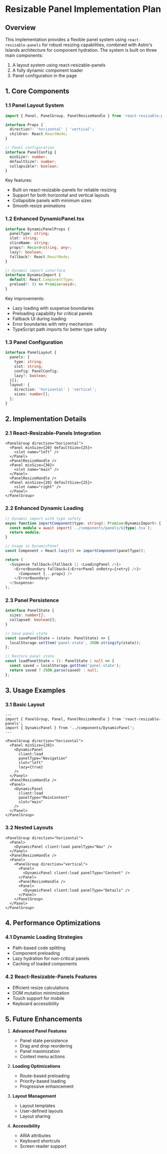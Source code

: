 # Resizable Panel Implementation Plan

## Overview

This implementation provides a flexible panel system using `react-resizable-panels` for robust resizing capabilities, combined with Astro's Islands architecture for component hydration. The system is built on three main components:
1. A layout system using react-resizable-panels
2. A fully dynamic component loader
3. Panel configuration in the page

## 1. Core Components

### 1.1 Panel Layout System
```typescript
import { Panel, PanelGroup, PanelResizeHandle } from 'react-resizable-panels';

interface Props {
  direction?: 'horizontal' | 'vertical';
  children: React.ReactNode;
}

// Panel configuration
interface PanelConfig {
  minSize?: number;
  defaultSize?: number;
  collapsible?: boolean;
}
```

Key features:
- Built on react-resizable-panels for reliable resizing
- Support for both horizontal and vertical layouts
- Collapsible panels with minimum sizes
- Smooth resize animations

### 1.2 Enhanced DynamicPanel.tsx
```typescript
interface DynamicPanelProps {
  panelType: string;
  slot: string;
  sliceName: string;
  props?: Record<string, any>;
  lazy?: boolean;
  fallback?: React.ReactNode;
}

// Dynamic import interface
interface DynamicImport {
  default: React.ComponentType;
  preload?: () => Promise<void>;
}
```

Key improvements:
- Lazy loading with suspense boundaries
- Preloading capability for critical panels
- Fallback UI during loading
- Error boundaries with retry mechanism
- TypeScript path imports for better type safety

### 1.3 Panel Configuration
```typescript
interface PanelLayout {
  panels: {
    type: string;
    slot: string;
    config: PanelConfig;
    lazy?: boolean;
  }[];
  layout: {
    direction: 'horizontal' | 'vertical';
    sizes: number[];
  };
}
```

## 2. Implementation Details

### 2.1 React-Resizable-Panels Integration
```tsx
<PanelGroup direction="horizontal">
  <Panel minSize={20} defaultSize={25}>
    <slot name="left" />
  </Panel>
  <PanelResizeHandle />
  <Panel minSize={30}>
    <slot name="main" />
  </Panel>
  <PanelResizeHandle />
  <Panel minSize={20} defaultSize={25}>
    <slot name="right" />
  </Panel>
</PanelGroup>
```

### 2.2 Enhanced Dynamic Loading
```typescript
// Dynamic import with type safety
async function importComponent(type: string): Promise<DynamicImport> {
  const module = await import(`../components/panels/${type}.tsx`);
  return module;
}

// Usage in DynamicPanel
const Component = React.lazy(() => importComponent(panelType));

return (
  <Suspense fallback={fallback || <LoadingPanel />}>
    <ErrorBoundary fallback={<ErrorPanel onRetry={retry} />}>
      <Component {...props} />
    </ErrorBoundary>
  </Suspense>
);
```

### 2.3 Panel Persistence
```typescript
interface PanelState {
  sizes: number[];
  collapsed: boolean[];
}

// Save panel state
const savePanelState = (state: PanelState) => {
  localStorage.setItem('panel-state', JSON.stringify(state));
};

// Restore panel state
const loadPanelState = (): PanelState | null => {
  const saved = localStorage.getItem('panel-state');
  return saved ? JSON.parse(saved) : null;
};
```

## 3. Usage Examples

### 3.1 Basic Layout
```astro
---
import { PanelGroup, Panel, PanelResizeHandle } from 'react-resizable-panels';
import { DynamicPanel } from '../components/DynamicPanel';
---

<PanelGroup direction="horizontal">
  <Panel minSize={20}>
    <DynamicPanel
      client:load
      panelType="Navigation"
      slot="left"
      lazy={true}
    />
  </Panel>
  <PanelResizeHandle />
  <Panel>
    <DynamicPanel
      client:load
      panelType="MainContent"
      slot="main"
    />
  </Panel>
</PanelGroup>
```

### 3.2 Nested Layouts
```astro
<PanelGroup direction="horizontal">
  <Panel>
    <DynamicPanel client:load panelType="Nav" />
  </Panel>
  <PanelResizeHandle />
  <Panel>
    <PanelGroup direction="vertical">
      <Panel>
        <DynamicPanel client:load panelType="Content" />
      </Panel>
      <PanelResizeHandle />
      <Panel>
        <DynamicPanel client:load panelType="Details" />
      </Panel>
    </PanelGroup>
  </Panel>
</PanelGroup>
```

## 4. Performance Optimizations

### 4.1 Dynamic Loading Strategies
- Path-based code splitting
- Component preloading
- Lazy hydration for non-critical panels
- Caching of loaded components

### 4.2 React-Resizable-Panels Features
- Efficient resize calculations
- DOM mutation minimization
- Touch support for mobile
- Keyboard accessibility

## 5. Future Enhancements

1. **Advanced Panel Features**
   - Panel state persistence
   - Drag and drop reordering
   - Panel maximization
   - Context menu actions

2. **Loading Optimizations**
   - Route-based preloading
   - Priority-based loading
   - Progressive enhancement

3. **Layout Management**
   - Layout templates
   - User-defined layouts
   - Layout sharing

4. **Accessibility**
   - ARIA attributes
   - Keyboard shortcuts
   - Screen reader support

